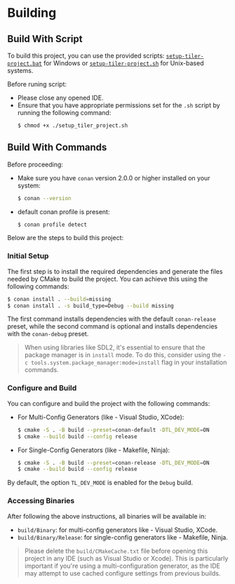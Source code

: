 # Building

## Build With Script

To build this project, you can use the provided scripts: [`setup-tiler-project.bat`](setup-tiler-project.bat) for Windows or [`setup-tiler-project.sh`](setup-tiler-project.sh) for Unix-based systems. 

Before runing script:
- Please close any opened IDE.
- Ensure that you have appropriate permissions set for the `.sh` script by running the following command:
	```bash
	$ chmod +x ./setup_tiler_project.sh
	```

## Build With Commands

Before proceeding:
- Make sure you have `conan` version 2.0.0 or higher installed on your system:
	```bash
	$ conan --version
	```
- default conan profile is present:
	```bash
	$ conan profile detect
	```

Below are the steps to build this project:

### Initial Setup

The first step is to install the required dependencies and generate the files needed by CMake to build the project. You can achieve this using the following commands:
```bash
$ conan install . --build=missing
$ conan install . -s build_type=Debug --build missing
```

The first command installs dependencies with the default `conan-release` preset, while the second command is optional and installs dependencies with the `conan-debug` preset.

> When using libraries like SDL2, it's essential to ensure that the package manager is in `install` mode. To do this, consider using the `-c tools.system.package_manager:mode=install` flag in your installation commands.
### Configure and Build

You can configure and build the project with the following commands:
- For Multi-Config Generators (like - Visual Studio, XCode):
	```bash
	$ cmake -S . -B build --preset=conan-default -DTL_DEV_MODE=ON
	$ cmake --build build --config release
	```
- For Single-Config Generators (like - Makefile, Ninja):
	```bash
	$ cmake -S . -B build --preset=conan-release -DTL_DEV_MODE=ON
	$ cmake --build build --config release
	```

By default, the option `TL_DEV_MODE` is enabled for the `Debug` build.

### Accessing Binaries

After following the above instructions, all binaries will be available in:
- `build/Binary`: for multi-config generators like - Visual Studio, XCode.
- `build/Binary/Release`: for single-config generators like - Makefile, Ninja.

> Please delete the `build/CMakeCache.txt` file before opening this project in any IDE (such as Visual Studio or Xcode). This is particularly important if you're using a multi-configuration generator, as the IDE may attempt to use cached configure settings from previous builds.